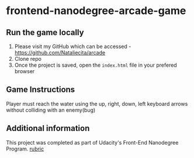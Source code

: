 frontend-nanodegree-arcade-game
===============================

## Run the game locally

1. Please visit my GitHub which can be accessed - https://github.com/Nataliecita/arcade
1. Clone repo
1. Once the project is saved, open the `index.html` file in your prefered browser

## Game Instructions

Player must reach the water using the up, right, down, left keyboard arrows without colliding with an enemy(bug)

## Additional information

This project was completed as part of Udacity's Front-End Nanodegree Program. [rubric](https://review.udacity.com/#!/projects/2696458597/rubric) 

